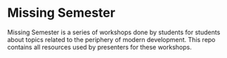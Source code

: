 # Missing Semester
Missing Semester is a series of workshops done by students for students about topics related to the periphery of modern development. This repo contains all resources used by presenters for these workshops.

